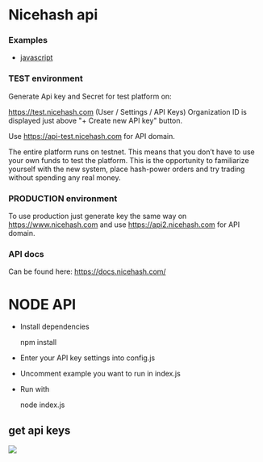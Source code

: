 # Nicehash api

### Examples

- [javascript](https://github.com/nicehash/rest-clients-demo/blob/master/javascript/hashpower.js)

### TEST environment

Generate Api key and Secret for test platform on:

https://test.nicehash.com (User / Settings / API Keys)
Organization ID is displayed just above "+ Create new API key" button.

Use https://api-test.nicehash.com for API domain.

The entire platform runs on testnet. This means that you don’t have to use your own funds to test the platform. This is the opportunity to familiarize yourself with the new system, place hash-power orders and try trading without spending any real money.

### PRODUCTION environment

To use production just generate key the same way on https://www.nicehash.com and use https://api2.nicehash.com for API domain.

### API docs
Can be found here: https://docs.nicehash.com/

# NODE API

- Install dependencies

	npm install
	
- Enter your API key settings into config.js
- Uncomment example you want to run in index.js
- Run with

	node index.js

## get api keys

![](https://raw.githubusercontent.com/nicehash/rest-clients-demo/master/generate_key.gif)
